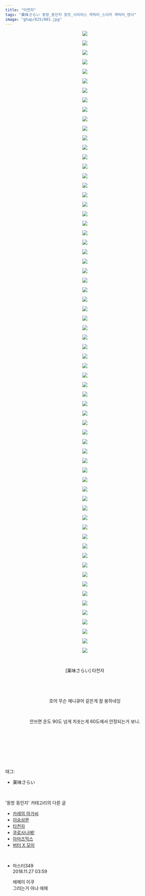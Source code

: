 ```yaml
---
title: "타천자"
tags: "薬味さらい 동방_동인지 장르_시리어스 캐릭터_스이카 캐릭터_텐시"
image: "ghap/825/001.jpg"
---
```

<div class="article">
<p style="text-align: center; clear: none; float: none;"><img src="{{ site.nasurl }}/ghap/825/001.jpg"/></p>
<p style="text-align: center; clear: none; float: none;"><img src="{{ site.nasurl }}/ghap/825/002.jpg"/></p>
<p style="text-align: center; clear: none; float: none;"><img src="{{ site.nasurl }}/ghap/825/003.jpg"/></p>
<p style="text-align: center; clear: none; float: none;"><img src="{{ site.nasurl }}/ghap/825/004.jpg"/></p>
<p style="text-align: center; clear: none; float: none;"><img src="{{ site.nasurl }}/ghap/825/005.jpg"/></p>
<p style="text-align: center; clear: none; float: none;"><img src="{{ site.nasurl }}/ghap/825/006.jpg"/></p>
<p style="text-align: center; clear: none; float: none;"><img src="{{ site.nasurl }}/ghap/825/007.jpg"/></p>
<p style="text-align: center; clear: none; float: none;"><img src="{{ site.nasurl }}/ghap/825/008.jpg"/></p>
<p style="text-align: center; clear: none; float: none;"><img src="{{ site.nasurl }}/ghap/825/009.jpg"/></p>
<p style="text-align: center; clear: none; float: none;"><img src="{{ site.nasurl }}/ghap/825/010.jpg"/></p>
<p style="text-align: center; clear: none; float: none;"><img src="{{ site.nasurl }}/ghap/825/011.jpg"/></p>
<p style="text-align: center; clear: none; float: none;"><img src="{{ site.nasurl }}/ghap/825/012.jpg"/></p>
<p style="text-align: center; clear: none; float: none;"><img src="{{ site.nasurl }}/ghap/825/013.jpg"/></p>
<p style="text-align: center; clear: none; float: none;"><img src="{{ site.nasurl }}/ghap/825/014.jpg"/></p>
<p style="text-align: center; clear: none; float: none;"><img src="{{ site.nasurl }}/ghap/825/015.jpg"/></p>
<p style="text-align: center; clear: none; float: none;"><img src="{{ site.nasurl }}/ghap/825/016.jpg"/></p>
<p style="text-align: center; clear: none; float: none;"><img src="{{ site.nasurl }}/ghap/825/017.jpg"/></p>
<p style="text-align: center; clear: none; float: none;"><img src="{{ site.nasurl }}/ghap/825/018.jpg"/></p>
<p style="text-align: center; clear: none; float: none;"><img src="{{ site.nasurl }}/ghap/825/019.jpg"/></p>
<p style="text-align: center; clear: none; float: none;"><img src="{{ site.nasurl }}/ghap/825/020.jpg"/></p>
<p style="text-align: center; clear: none; float: none;"><img src="{{ site.nasurl }}/ghap/825/021.jpg"/></p>
<p style="text-align: center; clear: none; float: none;"><img src="{{ site.nasurl }}/ghap/825/022.jpg"/></p>
<p style="text-align: center; clear: none; float: none;"><img src="{{ site.nasurl }}/ghap/825/023.jpg"/></p>
<p style="text-align: center; clear: none; float: none;"><img src="{{ site.nasurl }}/ghap/825/024.jpg"/></p>
<p style="text-align: center; clear: none; float: none;"><img src="{{ site.nasurl }}/ghap/825/025.jpg"/></p>
<p style="text-align: center; clear: none; float: none;"><img src="{{ site.nasurl }}/ghap/825/026.jpg"/></p>
<p style="text-align: center; clear: none; float: none;"><img src="{{ site.nasurl }}/ghap/825/027.jpg"/></p>
<p style="text-align: center; clear: none; float: none;"><img src="{{ site.nasurl }}/ghap/825/028.jpg"/></p>
<p style="text-align: center; clear: none; float: none;"><img src="{{ site.nasurl }}/ghap/825/029.jpg"/></p>
<p style="text-align: center; clear: none; float: none;"><img src="{{ site.nasurl }}/ghap/825/030.jpg"/></p>
<p style="text-align: center; clear: none; float: none;"><img src="{{ site.nasurl }}/ghap/825/031.jpg"/></p>
<p style="text-align: center; clear: none; float: none;"><img src="{{ site.nasurl }}/ghap/825/032.jpg"/></p>
<p style="text-align: center; clear: none; float: none;"><img src="{{ site.nasurl }}/ghap/825/033.jpg"/></p>
<p style="text-align: center; clear: none; float: none;"><img src="{{ site.nasurl }}/ghap/825/034.jpg"/></p>
<p style="text-align: center; clear: none; float: none;"><img src="{{ site.nasurl }}/ghap/825/035.jpg"/></p>
<p style="text-align: center; clear: none; float: none;"><img src="{{ site.nasurl }}/ghap/825/036.jpg"/></p>
<p style="text-align: center; clear: none; float: none;"><img src="{{ site.nasurl }}/ghap/825/037.jpg"/></p>
<p style="text-align: center; clear: none; float: none;"><img src="{{ site.nasurl }}/ghap/825/038.jpg"/></p>
<p style="text-align: center; clear: none; float: none;"><img src="{{ site.nasurl }}/ghap/825/039.jpg"/></p>
<p style="text-align: center; clear: none; float: none;"><img src="{{ site.nasurl }}/ghap/825/040.jpg"/></p>
<p style="text-align: center; clear: none; float: none;"><img src="{{ site.nasurl }}/ghap/825/041.jpg"/></p>
<p style="text-align: center; clear: none; float: none;"><img src="{{ site.nasurl }}/ghap/825/042.jpg"/></p>
<p style="text-align: center; clear: none; float: none;"><img src="{{ site.nasurl }}/ghap/825/043.jpg"/></p>
<p style="text-align: center; clear: none; float: none;"><img src="{{ site.nasurl }}/ghap/825/044.jpg"/></p>
<p style="text-align: center; clear: none; float: none;"><img src="{{ site.nasurl }}/ghap/825/045.jpg"/></p>
<p style="text-align: center; clear: none; float: none;"><img src="{{ site.nasurl }}/ghap/825/046.jpg"/></p>
<p style="text-align: center; clear: none; float: none;"><img src="{{ site.nasurl }}/ghap/825/047.jpg"/></p>
<p style="text-align: center; clear: none; float: none;"><img src="{{ site.nasurl }}/ghap/825/048.jpg"/></p>
<p style="text-align: center; clear: none; float: none;"><img src="{{ site.nasurl }}/ghap/825/049.jpg"/></p>
<p style="text-align: center; clear: none; float: none;"><img src="{{ site.nasurl }}/ghap/825/050.jpg"/></p>
<p style="text-align: center; clear: none; float: none;"><img src="{{ site.nasurl }}/ghap/825/051.jpg"/></p>
<p style="text-align: center; clear: none; float: none;"><img src="{{ site.nasurl }}/ghap/825/052.jpg"/></p>
<p style="text-align: center; clear: none; float: none;"><img src="{{ site.nasurl }}/ghap/825/053.jpg"/></p>
<p style="text-align: center; clear: none; float: none;"><img src="{{ site.nasurl }}/ghap/825/054.jpg"/></p>
<p style="text-align: center; clear: none; float: none;"><img src="{{ site.nasurl }}/ghap/825/055.jpg"/></p>
<p style="text-align: center; clear: none; float: none;"><img src="{{ site.nasurl }}/ghap/825/056.jpg"/></p>
<p style="text-align: center; clear: none; float: none;"><img src="{{ site.nasurl }}/ghap/825/057.jpg"/></p>
<p style="text-align: center; clear: none; float: none;"><img src="{{ site.nasurl }}/ghap/825/058.jpg"/></p>
<p style="text-align: center; clear: none; float: none;"><img src="{{ site.nasurl }}/ghap/825/059.jpg"/></p>
<p style="text-align: center; clear: none; float: none;"><img src="{{ site.nasurl }}/ghap/825/060.jpg"/></p>
<p style="text-align: center; clear: none; float: none;"><img src="{{ site.nasurl }}/ghap/825/061.jpg"/></p>
<p style="text-align: center; clear: none; float: none;"><img src="{{ site.nasurl }}/ghap/825/062.jpg"/></p>
<p style="text-align: center; clear: none; float: none;"><img src="{{ site.nasurl }}/ghap/825/063.jpg"/></p>
<p style="text-align: center; clear: none; float: none;"><img src="{{ site.nasurl }}/ghap/825/064.jpg"/></p>
<p style="text-align: center; clear: none; float: none;"><img src="{{ site.nasurl }}/ghap/825/065.jpg"/></p>
<p style="text-align: center; clear: none; float: none;"><img src="{{ site.nasurl }}/ghap/825/066.jpg"/></p>
<p style="text-align: center; clear: none; float: none;"><br/></p>
<p style="text-align: center; clear: none; float: none;">[薬味さらい] 타천자</p>
<p style="text-align: center; clear: none; float: none;"><br/></p>
<p style="text-align: center; clear: none; float: none;"><br/></p>
<p style="text-align: center; clear: none; float: none;">흐어 무슨 매니큐어 같은게 참 용하네잉</p>
<p style="text-align: center; clear: none; float: none;"><br/></p>
<p style="text-align: center; clear: none; float: none;">안쓰면 온도 90도 넘게 치솟는게 60도에서 안정되는거 보니.</p>
<p style="text-align: center; clear: none; float: none;"><br/></p>
<p style="text-align: center; clear: none; float: none;"><br/></p>
<p><br/></p>
</div><br/>
<div class="tagTrail">
<p>태그: </p>
<ul>
<li>薬味さらい</li>
</ul>
</div><br/>
<div class="another">
<p>'동방 동인지' 카테고리의 다른 글</p>
<ul>
<li><a href="/2016-07-13-ghap_827">카레의 아가씨</a></li>
<li><a href="/2016-07-13-ghap_826">이승삼문</a></li>
<li><a href="/2016-07-13-ghap_825">타천자</a></li>
<li><a href="/2016-07-11-ghap_823">쿠로사나에!</a></li>
<li><a href="/2016-07-11-ghap_822">아마즈믹스</a></li>
<li><a href="/2016-07-10-ghap_821">버터 X 모미</a></li>
</ul>
</div><br/>
<div class="cb_module cb_fluid">
<div class="cb_wrt cb_profile">
<div class="comment">
<ul>
<li class="cb_thumb_off" id="comment15379012">
<div class="cb_comment_area">
<div class="cb_info_area">
<div class="cb_section">
<span class="cb_nick_name">마스터349</span>
</div>
<div class="cb_section">
<span class="cb_date">2018.11.27 03:59 </span>
</div>
</div>
<div class="cb_dsc_comment">
<p class="cb_dsc">
											에헤이 이쿠<br/>
그러는거 아냐 에헤
										</p>
</div>
</div></li>
</ul>
</div>
</div><!-- commentList close -->
</div><br/>
